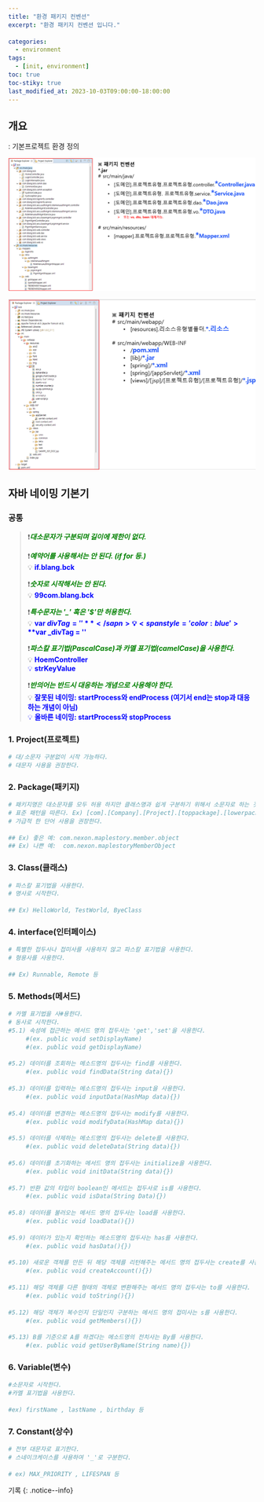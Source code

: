 ```yaml
---
title: "환경 패키지 컨벤션"
excerpt: "환경 패키지 컨벤션 입니다."

categories:
  - environment
tags:
  - [init, environment]
toc: true
toc-stiky: true
last_modified_at: 2023-10-03T09:00:00-18:00:00
---
```


## 개요
: 기본프로젝트 환경 정의
  
![사진1](/assets/images/Temp/Environment/java-naiming-env1.png)
  
![사진1](/assets/images/Temp/Environment/java-naiming-env2.png)
  

## 자바 네이밍 기본기
### 공통 
> ❗<span style='color:green'>***대소문자가 구분되며 길이에 제한이 없다.***</span>  
>     
> ❗<span style='color:green'>***예약어를 사용해서는 안 된다. (if for 등.)***</span>  
> 💡 <span style='color:blue'>**if.blang.bck**</sapn>  
>   
> ❗<span style='color:green'>***숫자로 시작해서는 안 된다.***</span>  
> 💡 <span style='color:blue'>**99com.blang.bck**</sapn>  
>   
> ❗<span style='color:green'>***특수문자는 '_' 혹은 '$'만 허용한다.***</span>  
> 💡 <span style='color:blue'>**var $divTag = ''**</sapn>  
> 💡 <span style='color:blue'>**$var _divTag = ''**</sapn>  
>   
> ❗<span style='color:green'>***파스칼 표기법(PascalCase)과 카멜 표기법(camelCase)을 사용한다.***</span>  
> 💡 <span style='color:blue'>**HoemController**</sapn>  
> 💡 <span style='color:blue'>**strKeyValue**</sapn>  
>   
> ❗<span style='color:green'>***반의어는 반드시 대응하는 개념으로 사용해야 한다.***</span>  
> 💡 <span style='color:blue'>**잘못된 네이밍: startProcess와 endProcess (여기서 end는 stop과 대응하는 개념이 아님)**</sapn>  
> 💡 <span style='color:blue'>**올바른 네이밍: startProcess와 stopProcess**</sapn>  


### 1. Project(프로젝트)
```bash
# 대/소문자 구분없이 시작 가능하다.
# 대문자 사용을 권장한다.

```

### 2. Package(패키지)
```bash
# 패키지명은 대소문자를 모두 허용 하지만 클래스명과 쉽게 구분하기 위해서 소문자로 하는 것을 원칙 으로 하고 있다.
# 표준 패턴을 따른다. Ex) [com].[Company].[Project].[toppackage].[lowerpackage]
# 가급적 한 단어 사용을 권장한다.

## Ex) 좋은 예: com.nexon.maplestory.member.object
## Ex) 나쁜 예:  com.nexon.maplestoryMemberObject

```
### 3. Class(클래스)
```bash
# 파스칼 표기법을 사용한다.
# 명사로 시작한다.

## Ex) HelloWorld, TestWorld, ByeClass 

```
### 4. interface(인터페이스)
```bash
# 특별한 접두사나 접미사를 사용하지 않고 파스칼 표기법을 사용한다.
# 형용사를 사용한다.

## Ex) Runnable, Remote 등

```

### 5. Methods(메서드)
```bash
# 카멜 표기법을 사#용한다.
# 동사로 시작한다.
#5.1) 속성에 접근하는 메서드 명의 접두사는 'get','set'을 사용한다.
     #(ex. public void setDisplayName)
     #(ex. public void getDisplayName)

#5.2) 데이터를 조회하는 메소드명의 접두사는 find를 사용한다.
     #(ex. public void findData(String data){})

#5.3) 데이터를 입력하는 메소드명의 접두사는 input을 사용한다.
     #(ex. public void inputData(HashMap data){})

#5.4) 데이터를 변경하는 메소드명의 접두사는 modify를 사용한다.
     #(ex. public void modifyData(HashMap data){})

#5.5) 데이터를 삭제하는 메소드명의 접두사는 delete를 사용한다.
     #(ex. public void deleteData(String data){})

#5.6) 데이터를 초기화하는 메서드 명의 접두사는 initialize을 사용한다.
     #(ex. public void initData(String data){})

#5.7) 반환 값의 타입이 boolean인 메서드는 접두사로 is를 사용한다.
     #(ex. public void isData(String Data){})

#5.8) 데이터를 불러오는 메서드 명의 접두사는 load를 사용한다.
     #(ex. public void loadData(){})

#5.9) 데이터가 있는지 확인하는 메소드명의 접두사는 has를 사용한다.
     #(ex. public void hasData(){})

#5.10) 새로운 객체를 만든 뒤 해당 객체를 리턴해주는 메서드 명의 접두사는 create를 사용한다.
     #(ex. public void createAccount(){})

#5.11) 해당 객체를 다른 형태의 객체로 변환해주는 메서드 명의 접두사는 to를 사용한다.
     #(ex. public void toString(){})

#5.12) 해당 객체가 복수인지 단일인지 구분하는 메서드 명의 접미사는 s를 사용한다.
     #(ex. public void getMembers(){})

#5.13) B를 기준으로 A를 하겠다는 메소드명의 전치사는 By를 사용한다.
     #(ex. public void getUserByName(String name){})

```

### 6. Variable(변수)
```bash
#소문자로 시작한다.
#카멜 표기법을 사용한다.

#ex) firstName , lastName , birthday 등

```

### 7. Constant(상수)
```bash
# 전부 대문자로 표기한다.
# 스네이크케이스를 사용하여 '_'로 구분한다.

# ex) MAX_PRIORITY , LIFESPAN 등

```

기록
{: .notice--info}